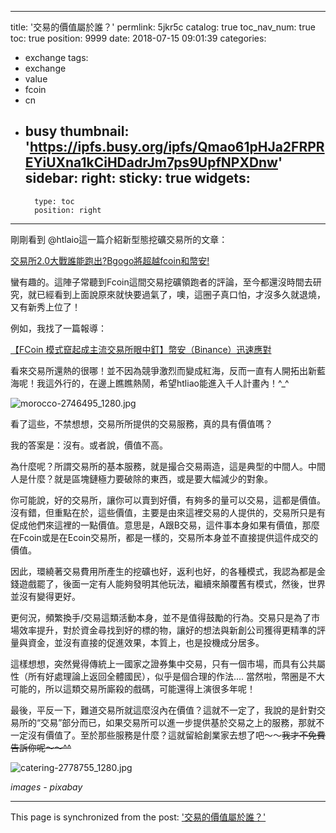 
---
title: '交易的價值屬於誰？'
permlink: 5jkr5c
catalog: true
toc_nav_num: true
toc: true
position: 9999
date: 2018-07-15 09:01:39
categories:
- exchange
tags:
- exchange
- value
- fcoin
- cn
- busy
thumbnail: 'https://ipfs.busy.org/ipfs/Qmao61pHJa2FRPREYiUXna1kCiHDadrJm7ps9UpfNPXDnw'
sidebar:
    right:
        sticky: true
widgets:
    -
        type: toc
        position: right
---


剛剛看到 @htlaio這一篇介紹新型態挖礦交易所的文章：

[交易所2.0大戰誰能跑出?Bgogo將超越fcoin和幣安!](https://steemit.com/cn-cryptocurrency/@htliao/2-0-bgogo-fcoin)

蠻有趣的。這陣子常聽到Fcoin這間交易挖礦領跑者的評論，至今都還沒時間去研究，就已經看到上面說原來就快要過氣了，噢，這圈子真口怕，才沒多久就退燒，又有新秀上位了！

例如，我找了一篇報導：

[【FCoin 模式竄起成主流交易所眼中釘】幣安（Binance）迅速應對](https://www.blocktempo.com/fcoin-pattern-become-popular-how-okex-binance-do/)

看來交易所還熱的很哪！並不因為競爭激烈而變成紅海，反而一直有人開拓出新藍海呢！我這外行的，在邊上瞧瞧熱鬧，希望htliao能進入千人計畫內！^_^

![morocco-2746495_1280.jpg](https://ipfs.busy.org/ipfs/Qmao61pHJa2FRPREYiUXna1kCiHDadrJm7ps9UpfNPXDnw)

看了這些，不禁想想，交易所所提供的交易服務，真的具有價值嗎？

我的答案是：沒有。或者說，價值不高。

為什麼呢？所謂交易所的基本服務，就是撮合交易兩造，這是典型的中間人。中間人是什麼？就是區塊鏈極力要破除的東西，或是要大幅減少的對象。

你可能說，好的交易所，讓你可以賣到好價，有夠多的量可以交易，這都是價值。沒有錯，但重點在於，這些價值，主要是由來這裡交易的人提供的，交易所只是有促成他們來這裡的一點價值。意思是，A跟B交易，這件事本身如果有價值，那麼在Fcoin或是在Ecoin交易所，都是一樣的，交易所本身並不直接提供這件成交的價值。

因此，環繞著交易費用所產生的挖礦也好，返利也好，的各種模式，我認為都是金錢遊戲罷了，後面一定有人能夠發明其他玩法，繼續來顛覆舊有模式，然後，世界並沒有變得更好。

更何況，頻繁換手/交易這類活動本身，並不是值得鼓勵的行為。交易只是為了市場效率提升，對於資金尋找到好的標的物，讓好的想法與新創公司獲得更精準的評量與資金，並沒有直接的促進效果，本質上，也是投機成分居多。

這樣想想，突然覺得傳統上一國家之證券集中交易，只有一個市場，而具有公共屬性（所有好處理論上返回全體國民），似乎是個合理的作法.... 當然啦，幣圈是不大可能的，所以這類交易所廝殺的戲碼，可能還得上演很多年呢！

最後，平反一下，難道交易所就這麼沒內在價值？這就不一定了，我說的是針對交易所的“交易”部分而已，如果交易所可以進一步提供基於交易之上的服務，那就不一定沒有價值了。至於那些服務是什麼？這就留給創業家去想了吧～～<del>我才不免費告訴你呢～～^^</del>

![catering-2778755_1280.jpg](https://ipfs.busy.org/ipfs/QmcgmEWhD9phEyhWfA8b2gsUcjmLaGbwZEexj9vUAP5KvZ)

*images - pixabay*



- - -

This page is synchronized from the post: ['交易的價值屬於誰？'](https://steemit.com/@deanliu/5jkr5c)
